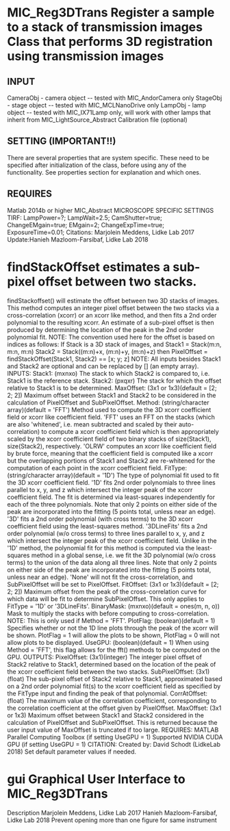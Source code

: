 # MIC_Reg3DTrans Register a sample to a stack of transmission images Class that performs 3D registration using transmission images
## INPUT
CameraObj - camera object -- tested with MIC_AndorCamera only
StageObj - stage object -- tested with MIC_MCLNanoDrive only
LampObj - lamp object -- tested with MIC_IX71Lamp only, will work
with other lamps that inherit from
MIC_LightSource_Abstract
Calibration file (optional)
## SETTING (IMPORTANT!!)
There are several properties that are system specific. These need
to be specified after initialization of the class, before using
any of the functionality. See properties section for explanation
and which ones.
## REQUIRES
Matlab 2014b or higher
MIC_Abstract
MICROSCOPE SPECIFIC SETTINGS
TIRF: LampPower=?; LampWait=2.5; CamShutter=true; ChangeEMgain=true;
EMgain=2; ChangeExpTime=true; ExposureTime=0.01;
Citations: Marjolein Meddens,  Lidke Lab 2017
Update:Hanieh Mazloom-Farsibaf, Lidke Lab 2018
# findStackOffset estimates a sub-pixel offset between two stacks.
findStackoffset() will estimate the offset between two 3D stacks of
images.  This method computes an integer pixel offset between the two
stacks via a cross-correlation (xcorr) or an xcorr like method, and
then fits a 2nd order polynomial to the resulting xcorr.  An
estimate of a sub-pixel offset is then produced by determining the
location of the peak in the 2nd order polynomial fit.
NOTE: The convention used here for the offset is based on indices as
follows: If Stack is a 3D stack of images, and
Stack1 = Stack(m:n, m:n, m:n)
Stack2 = Stack((m:n)+x, (m:n)+y, (m:n)+z)
then PixelOffset = findStackOffset(Stack1, Stack2) == [x; y; z]
NOTE: All inputs besides Stack1 and Stack2 are optional and can be
replaced by [] (an empty array).
INPUTS:
Stack1: (mxnxo) The stack to which Stack2 is compared to, i.e.
Stack1 is the reference stack.
Stack2: (pxqxr) The stack for which the offset relative to Stack1
is to be determined.
MaxOffset: (3x1 or 1x3)(default = [2; 2; 2]) Maximum offset between
Stack1 and Stack2 to be considered in the calculation of
PixelOffset and SubPixelOffset.
Method: (string/character array)(default = 'FFT') Method used to
compute the 3D xcorr coefficient field or xcorr like
coefficient field.
'FFT' uses an FFT on the stacks (which are also 'whitened',
i.e. mean subtracted and scaled by their
auto-correlation) to compute a xcorr coefficient field
which is then appropriately scaled by the xcorr
coefficient field of two binary stacks of size(Stack1),
size(Stack2), respectively.
'OLRW' computes an xcorr like coefficient field by brute force,
meaning that the coefficient field is computed like a xcorr
but the overlapping portions of Stack1 and Stack2 are
re-whitened for the computation of each point in the xcorr
coefficient field.
FitType: (string/character array)(default = '1D') The type of
polynomial fit used to fit the 3D xcorr coefficient field.
'1D' fits 2nd order polynomials to three lines parallel to
x, y, and z which intersect the integer peak of the xcorr
coefficient field.  The fit is determined via least-squares
independently for each of the three polynomials. Note that
only 2 points on either side of the peak are incorporated
into the fitting (5 points total, unless near an edge).
'3D' fits a 2nd order polynomial (with cross terms) to the
3D xcorr coefficient field using the least-squares method.
'3DLineFits' fits a 2nd order polynomial (w/o cross terms)
to three lines parallel to x, y, and z which intersect the
integer peak of the xcorr coefficient field.  Unlike in the
'1D' method, the polynomial fit for this method is computed
via the least-squares method in a global sense, i.e. we fit
the 3D polynomial (w/o cross terms) to the union of the
data along all three lines.  Note that only 2 points on
either side of the peak are incorporated into the fitting
(5 points total, unless near an edge).
'None' will not fit the cross-correlation, and SubPixelOffset
will be set to PixelOffset.
FitOffset: (3x1 or 1x3)(default = [2; 2; 2]) Maximum offset from the
peak of the cross-correlation curve for which data will be fit
to determine SubPixelOffset.  This only applies to
FitType = '1D' or '3DLineFits'.
BinaryMask: (mxnxo)(default = ones(m, n, o)) Mask to multiply the
stacks with before computing to cross-correlation.
NOTE: This is only used if Method = 'FFT'.
PlotFlag: (boolean)(default = 1) Specifies whether or not the 1D line
plots through the peak of the xcorr will be shown.
PlotFlag = 1 will allow the plots to be shown, PlotFlag = 0
will not allow plots to be displayed.
UseGPU: (boolean)(default = 1) When using Method = 'FFT', this flag
allows for the fft() methods to be computed on the GPU.
OUTPUTS:
PixelOffset: (3x1)(integer) The integer pixel offset of Stack2 relative
to Stack1, determined based on the location of the peak of the
xcorr coefficient field between the two stacks.
SubPixelOffset: (3x1)(float) The sub-pixel offset of Stack2 relative to
Stack1, approximated based on a 2nd order polynomial fit(s) to
the xcorr coefficient field as specified by the FitType input
and finding the peak of that polynomial.
CorrAtOffset: (float) The maximum value of the correlation coefficient,
corresponding to the correlation coefficient at the offset
given by PixelOffset.
MaxOffset: (3x1 or 1x3) Maximum offset between Stack1 and Stack2
considered in the calculation of PixelOffset and
SubPixelOffset.  This is returned because the user input value
of MaxOffset is truncated if too large.
REQUIRES:
MATLAB Parallel Computing Toolbox (if setting UseGPU = 1)
Supported NVIDIA CUDA GPU (if setting UseGPU = 1)
CITATION:
Created by:
David Schodt (LidkeLab 2018)
Set default parameter values if needed.
# gui Graphical User Interface to MIC_Reg3DTrans
Description
Marjolein Meddens, Lidke Lab 2017
Hanieh Mazloom-Farsibaf, Lidke Lab 2018
Prevent opening more than one figure for same instrument
